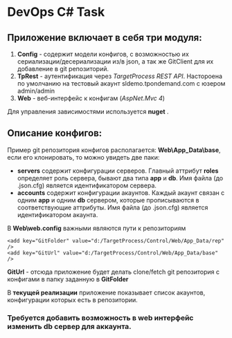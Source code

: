 DevOps C# Task
==============
Приложение включает в себя три модуля:
--------------------------------------

1. **Config** - содержит модели конфигов, с возможностью их сериализации/десериализации из/в json, а так же GitClient для их добавление в git репозиторий.
2. **TpRest** - аутентификация через _TargetProcess REST API_. Настороена по умолчанию на тестовый акаунт sldemo.tpondemand.com с юзером admin/admin
3. **Web** - веб-интерфейс к конфигам (_AspNet.Mvc 4_)

Для управления зависимостями используется **nuget**
.

Описание конфигов:
------------------
Пример git репозитория конфигов располагается: **Web\App_Data\base**, если его клонировать, то можно увидеть две паки: 
+ **servers** содержит конфигурации серверов. Главный аттрибут **roles** определяет роль сервера, бывают два типа **app** и **db**. Имя файла (до .json.cfg) является идентификатором сервера. 
+ **accounts** содержит конфигурации акаунтов. Каждый акаунт связан с одним **app** и одним **db** сервером, которые прописываются в соответствующие аттрибуты. Имя файла (до .json.cfg) является идентификатором акаунта.

В **Web\web.config** важными являются пути к репозиториям
```
<add key="GitFolder" value="d:/TargetProcess/Control/Web/App_Data/rep" />
<add key="GitUrl" value="d:/TargetProcess/Control/Web/App_Data/base" />
```

**GitUrl** - отсюда приложение будет делать clone/fetch git репозитория с конфигами в папку заданную в **GitFolder**

В **текущей реализации** приложение показывает список акаунтов, конфигурации которых есть в репозитории.

### Требуется добавить возможность в web интерфейс изменить db сервер для аккаунта.
